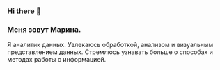 ### Hi there 👋

### Меня зовут Марина.

Я аналитик данных. Увлекаюсь обработкой, анализом и визуальным представлением данных. Стремлюсь узнавать больше о способах и методах работы с информацией.

<!--
**MSvetl/MSvetl** is a ✨ _special_ ✨ repository because its `README.md` (this file) appears on your GitHub profile.

Here are some ideas to get you started:

- 🔭 I’m currently working on ...
- 🌱 I’m currently learning ...
- 👯 I’m looking to collaborate on ...
- 🤔 I’m looking for help with ...
- 💬 Ask me about ...
- 📫 How to reach me: ...
- 😄 Pronouns: ...
- ⚡ Fun fact: ...
-->
